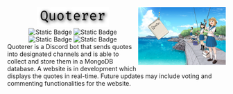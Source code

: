 <img src="./assets/quoterer.webp" alt="Wow&#8230; such Empty!" title="StealthyWhisper Icon" width="40%" align="right">
<div align="center">
  <picture>
    <source
        media="(prefers-color-scheme: dark)"
        srcset="./assets/title_dark.png"
    />
    <source
        media="(prefers-color-scheme: light), (prefers-color-scheme: no-preference)"
        srcset="./assets/title_light.png"
    />
    <img width="33%" src="./assets/title_light.png"/>
  </picture>
  <br>
  <img height="20px" alt="Static Badge" src="https://img.shields.io/badge/Discord-%235865F2?style=flat&logo=discord&logoColor=white">
  <img height="20px" alt="Static Badge" src="https://img.shields.io/badge/Node.js-%235FA04E?style=flat&logo=nodedotjs&logoColor=white">
  <img height="20px" alt="Static Badge" src="https://img.shields.io/badge/Docker-%232496ED?style=flat&logo=docker&logoColor=white">
  <img height="20px" alt="Static Badge" src="https://img.shields.io/badge/MongoDB-%2347A248?style=flat&logo=mongodb&logoColor=white">
</div>
Quoterer is a Discord bot that sends quotes into designated channels and is able to collect and store them in a MongoDB database. A website is in development which displays the quotes in real-time. Future updates may include voting and commenting functionalities for the website.
